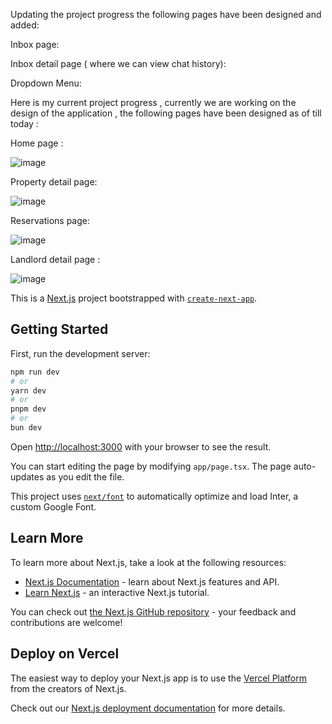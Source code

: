 Updating the project progress the following pages have been designed and added:  

Inbox page:

Inbox detail page ( where we can view chat history):

Dropdown Menu:

Here is my current project progress , currently we are working on the design of the application , the following pages have been designed as of till today : 

Home page : 

![image](https://github.com/DHRUVSHARM/DhruvBnb/assets/88125615/cf894994-6e65-4276-9432-bebbf589ec75)

Property detail page:

![image](https://github.com/DHRUVSHARM/DhruvBnb/assets/88125615/9dbde6d8-373a-463a-839e-0bf4fe0cfd30)

Reservations page:

![image](https://github.com/DHRUVSHARM/DhruvBnb/assets/88125615/3b3f4a22-d952-4fc7-89b8-eb8bb9dd68e1)

Landlord detail page : 

![image](https://github.com/DHRUVSHARM/DhruvBnb/assets/88125615/c983ee5b-524a-400e-a0ba-30acd39bfc8e)


This is a [Next.js](https://nextjs.org/) project bootstrapped with [`create-next-app`](https://github.com/vercel/next.js/tree/canary/packages/create-next-app).

## Getting Started

First, run the development server:

```bash
npm run dev
# or
yarn dev
# or
pnpm dev
# or
bun dev
```

Open [http://localhost:3000](http://localhost:3000) with your browser to see the result.

You can start editing the page by modifying `app/page.tsx`. The page auto-updates as you edit the file.

This project uses [`next/font`](https://nextjs.org/docs/basic-features/font-optimization) to automatically optimize and load Inter, a custom Google Font.

## Learn More

To learn more about Next.js, take a look at the following resources:

- [Next.js Documentation](https://nextjs.org/docs) - learn about Next.js features and API.
- [Learn Next.js](https://nextjs.org/learn) - an interactive Next.js tutorial.

You can check out [the Next.js GitHub repository](https://github.com/vercel/next.js/) - your feedback and contributions are welcome!

## Deploy on Vercel

The easiest way to deploy your Next.js app is to use the [Vercel Platform](https://vercel.com/new?utm_medium=default-template&filter=next.js&utm_source=create-next-app&utm_campaign=create-next-app-readme) from the creators of Next.js.

Check out our [Next.js deployment documentation](https://nextjs.org/docs/deployment) for more details.
